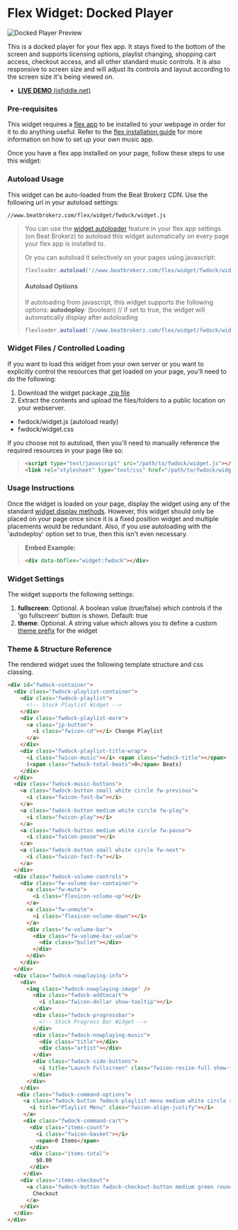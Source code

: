 Flex Widget: Docked Player
=============

![Docked Player Preview](http://www.beatbrokerz.com/flex/widget/fwdock/preview.png)

This is a docked player for your flex app. It stays fixed to the bottom of the screen and supports licensing options, playlist changing, shopping cart access, checkout access, and all other standard music controls. It is also responsive to screen size and will adjust its controls and layout according to the screen size it's being viewed on.

* [**LIVE DEMO** (jsfiddle.net)](http://jsfiddle.net/beatbrokerz/4PLxR/)

### Pre-requisites

This widget requires a [flex app](http://www.beatbrokerz.com/flex) to be installed to your webpage in order for it to do anything useful. Refer to the [flex installation guide](http://www.beatbrokerz.com/flex/start) for more information on how to set up your own music app.

Once you have a flex app installed on your page, follow these steps to use this widget:

### Autoload Usage

This widget can be auto-loaded from the Beat Brokerz CDN. Use the following url in your autoload settings:

```
//www.beatbrokerz.com/flex/widget/fwdock/widget.js
```

> You can use the [widget autoloader](http://www.beatbrokerz.com/flex/start/settings#autoloader) feature in your flex app settings (on Beat Brokerz) to autoload this widget automatically on every page your flex app is installed to.
>
> Or you can autoload it selectively on your pages using javascript:
> ```javascript
> flexloader.autoload('//www.beatbrokerz.com/flex/widget/fwdock/widget.js');
> ```
> #### Autoload Options
> If autoloading from javascript, this widget supports the following options:
> **autodeploy**: (boolean) // if set to true, the widget will automatically display after autoloading
>
> ```javascript
> flexloader.autoload('//www.beatbrokerz.com/flex/widget/fwdock/widget.js', { autodeploy: true });
> ```


### Widget Files / Controlled Loading

If you want to load this widget from your own server or you want to explicitly control the resources that get loaded on your page, you'll need to do the following:

1. Download the widget package [.zip file](https://github.com/beatbrokerz/flex-fwdock/archive/master.zip)
2. Extract the contents and upload the files/folders to a public location on your webserver.

* fwdock/widget.js (autoload ready)
* fwdock/widget.css

If you choose not to autoload, then you'll need to manually reference the required resources in your page like so:

> ```html
> <script type="text/javascript" src="/path/to/fwdock/widget.js"></script>
> <link rel="stylesheet" type="text/css" href="/path/to/fwdock/widget.css" />
> ```

### Usage Instructions

Once the widget is loaded on your page, display the widget using any of the standard [widget display methods](http://www.beatbrokerz.com/flex/widgets#display-methods). However, this widget should only be placed on your page once since it is a fixed position widget and multiple placements would be redundant. Also, if you use autoloading with the 'autodeploy' option set to true, then this isn't even necessary.

> **Embed Example:** 
> ```html
> <div data-bbflex="widget:fwdock"></div>
> ```

### Widget Settings

The widget supports the following settings:

1. **fullscreen**: Optional. A boolean value (true/false) which controls if the 'go fullscreen' button is shown. Default: true
2. **theme**: Optional. A string value which allows you to define a custom [theme prefix](http://www.beatbrokerz.com/flex/widgets/theming) for the widget

 
### Theme & Structure Reference

The rendered widget uses the following template structure and css classing.

```html
<div id="fwdock-container">
  <div class="fwdock-playlist-container">
    <div class="fwdock-playlist">
      <!-- Stock Playlist Widget -->
    </div>
    <div class="fwdock-playlist-more">
      <a class="jp-button">
        <i class="fwicon-cd"></i> Change Playlist
      </a>
    </div>
    <div class="fwdock-playlist-title-wrap">
      <i class="fwicon-music"></i> <span class="fwdock-title"></span>
      (<span class="fwdock-total-beats">0</span> Beats)
    </div>
  </div>
  <div class="fwdock-music-buttons">
    <a class="fwdock-button small white circle fw-previous">
      <i class="fwicon-fast-bw"></i>
    </a>
    <a class="fwdock-button medium white circle fw-play">
      <i class="fwicon-play"></i>
    </a>
    <a class="fwdock-button medium white circle fw-pause">
      <i class="fwicon-pause"></i>
    </a>
    <a class="fwdock-button small white circle fw-next">
      <i class="fwicon-fast-fw"></i>
    </a>
  </div>
  <div class="fwdock-volume-controls">
    <div class="fw-volume-bar-container">
      <a class="fw-mute">
        <i class="flexicon-volume-up"></i>
      </a>
      <a class="fw-unmute">
        <i class="flexicon-volume-down"></i>
      </a>
      <div class="fw-volume-bar">
        <div class="fw-volume-bar-value">
          <div class="bullet"></div>
        </div>
      </div>
    </div>
  </div>
  <div class="fwdock-nowplaying-info">
    <div>
      <img class="fwdock-nowplaying-image" />
        <div class="fwdock-addtocart">
          <i class="fwicon-dollar show-tooltip"></i>
        </div>
        <div class="fwdock-progressbar">
          <!-- Stock Progress Bar Widget -->
        </div>
        <div class="fwdock-nowplaying-music">
          <div class="title"></div>
          <div class="artist"></div>
        </div>
        <div class="fwdock-side-buttons">
          <i title="Launch Fullscreen" class="fwicon-resize-full show-tooltip"></i>
        </div>
      </div>
    </div>
   <div class="fwdock-command-options">
     <a class="fwdock-button fwdock-playlist-menu medium white circle slide-toggle">
       <i title="Playlist Menu" class="fwicon-align-justify"></i>
     </a>
     <div class="fwdock-command-cart">
       <div class="items-count">
         <i class="fwicon-basket"></i> 
         <span>0 Items</span>
       </div>
       <div class="items-total">
         $0.00
       </div>
     </div>
    <div class="items-checkout">
      <a class="fwdock-button fwdock-checkout-button medium green rounded">
        Checkout
      </a>
    </div>
  </div>
</div>
```
